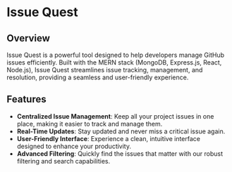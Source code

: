 # Issue Quest

## Overview

Issue Quest is a powerful tool designed to help developers manage GitHub issues efficiently. Built with the MERN stack (MongoDB, Express.js, React, Node.js), Issue Quest streamlines issue tracking, management, and resolution, providing a seamless and user-friendly experience.

## Features

- **Centralized Issue Management**: Keep all your project issues in one place, making it easier to track and manage them.
- **Real-Time Updates**: Stay updated and never miss a critical issue again.
- **User-Friendly Interface**: Experience a clean, intuitive interface designed to enhance your productivity.
- **Advanced Filtering**: Quickly find the issues that matter with our robust filtering and search capabilities.

